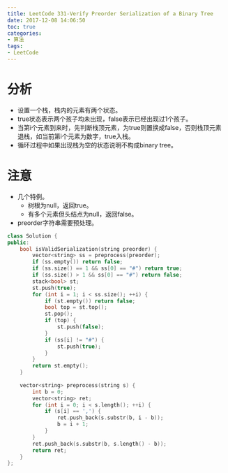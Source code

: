 ```yaml
---
title: LeetCode 331-Verify Preorder Serialization of a Binary Tree
date: 2017-12-08 14:06:50
toc: true
categories: 
- 算法
tags:
- LeetCode
---
```

# 分析
* 设置一个栈，栈内的元素有两个状态。
* true状态表示两个孩子均未出现，false表示已经出现过1个孩子。
* 当第i个元素到来时，先判断栈顶元素，为true则置换成false，否则栈顶元素退栈，如当前第i个元素为数字，true入栈。
* 循环过程中如果出现栈为空的状态说明不构成binary tree。

# 注意
* 几个特例。
  * 树根为null，返回true。
  * 有多个元素但头结点为null，返回false。
* preorder字符串需要预处理。

```cpp
class Solution {
public:
    bool isValidSerialization(string preorder) {
        vector<string> ss = preprocess(preorder);
        if (ss.empty()) return false;
        if (ss.size() == 1 && ss[0] == "#") return true;
        if (ss.size() > 1 && ss[0] == "#") return false;
        stack<bool> st;
        st.push(true);
        for (int i = 1; i < ss.size(); ++i) {
            if (st.empty()) return false;
            bool top = st.top();
            st.pop();
            if (top) {
                st.push(false);
            }
            if (ss[i] != "#") {
                st.push(true);
            }
        }
        return st.empty();
    }
    
    vector<string> preprocess(string s) {
        int b = 0;
        vector<string> ret;
        for (int i = 0; i < s.length(); ++i) {
            if (s[i] == ',') {
                ret.push_back(s.substr(b, i - b));
                b = i + 1;
            }
        }
        ret.push_back(s.substr(b, s.length() - b));
        return ret;
    }
};
```
